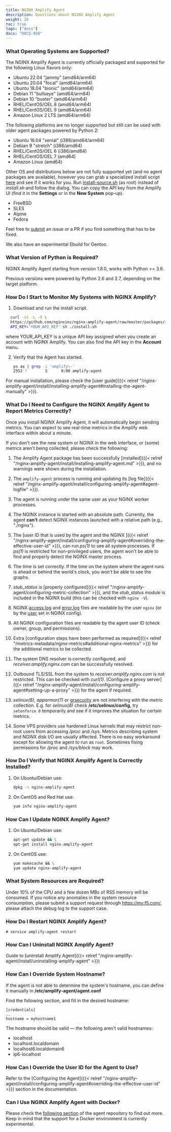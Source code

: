 ```yaml
---
title: NGINX Amplify Agent
description: Questions about NGINX Amplify Agent
weight: 20
toc: true
tags: ["docs"]
docs: "DOCS-958"
---
```


### What Operating Systems are Supported?

The NGINX Amplify Agent is currently officially packaged and supported for the following Linux flavors only:

  * Ubuntu 22.04 "jammy" (amd64/arm64)
  * Ubuntu 20.04 "focal" (amd64/arm64)
  * Ubuntu 18.04 "bionic" (amd64/arm64)
  * Debian 11 "bullseye" (amd64/arm64)
  * Debian 10 "buster" (amd64/arm64)
  * RHEL/CentOS/OEL 8 (amd64/arm64)
  * RHEL/CentOS/OEL 9 (amd64/arm64)
  * Amazon Linux 2 LTS (amd64/arm64)

The following platforms are no longer supported but still can be used with older agent packages powered by Python 2:

  * Ubuntu 16.04 "xenial" (i386/amd64/arm64)
  * Debian 9 "stretch" (i386/amd64)
  * RHEL/CentOS/OEL 6 (i386/amd64)
  * RHEL/CentOS/OEL 7 (amd64)
  * Amazon Linux (amd64)

Other OS and distributions below are not fully supported yet (and no agent packages are available), however you can grab a specialized install script [here](https://raw.githubusercontent.com/nginxinc/nginx-amplify-agent/master/packages/install-source.sh) and see if it works for you. Run [install-source.sh](https://raw.githubusercontent.com/nginxinc/nginx-amplify-agent/master/packages/install-source.sh) (as root) instead of *install.sh* and follow the dialog. You can copy the API key from the Amplify UI (find it in the **Settings** or in the **New System** pop-up).

  * FreeBSD
  * SLES
  * Alpine
  * Fedora

Feel free to [submit](https://github.com/nginxinc/nginx-amplify-agent/) an issue or a PR if you find something that has to be fixed.

We also have an experimental Ebuild for Gentoo.

### What Version of Python is Required?

NGINX Amplify Agent starting from version 1.8.0, works with Python >= 3.6.

Previous versions were powered by Python 2.6 and 2.7, depending on the target platform.

### How Do I Start to Monitor My Systems with NGINX Amplify?

1. Download and run the install script.

  ```bash
    curl -sS -L -O \
    https://github.com/nginxinc/nginx-amplify-agent/raw/master/packages/install.sh && \
    API_KEY='YOUR_API_KEY' sh ./install.sh
  ```

   where YOUR_API_KEY is a unique API key assigned when you create an account with NGINX Amplify. You can also find the API key in the **Account** menu.

2. Verify that the Agent has started.

   ```bash
   ps ax | grep -i 'amplify\-'
   2552 ?        S      0:00 amplify-agent
   ```

For manual installation, please check the [user guide]({{< relref "/nginx-amplify-agent/install/installing-amplify-agent#installing-the-agent-manually" >}}).

### What Do I Need to Configure the NGINX Amplify Agent to Report Metrics Correctly?

Once you install NGINX Amplify Agent, it will automatically begin sending metrics. You can expect to see real-time metrics in the Amplify web interface within about a minute.

If you don't see the new system or NGINX in the web interface, or (some) metrics aren't being collected, please check the following:

1. The Amplify Agent package has been successfully [installed]({{< relref "/nginx-amplify-agent/install/installing-amplify-agent.md" >}}), and no warnings were shown during the installation.

2. The `amplify-agent` process is running and updating its [log file]({{< relref "/nginx-amplify-agent/install/configuring-amplify-agent#agent-logfile" >}}).

3. The agent is running under the same user as your NGINX worker processes.

4. The NGINX instance is started with an absolute path. Currently, the agent **can't** detect NGINX instances launched with a relative path (e.g., "./nginx").

5. The [user ID that is used by the agent and the NGINX ]({{< relref "/nginx-amplify-agent/install/configuring-amplify-agent#overriding-the-effective-user-id" >}}), can run *ps(1)* to see all system processes. If *ps(1)* is restricted for non-privileged users, the agent won't be able to find and properly detect the NGINX master process.

6. The time is set correctly. If the time on the system where the agent runs is ahead or behind the world's clock, you won't be able to see the graphs.

7. *stub_status* is [properly configured]({{< relref "/nginx-amplify-agent/configuring-metric-collection" >}}), and the *stub_status module* is included in the NGINX build (this can be checked with `nginx -V`).

8. NGINX [access.log](http://nginx.org/en/docs/http/ngx_http_log_module.html) and [error.log](http://nginx.org/en/docs/ngx_core_module.html#error_log) files are readable by the user `nginx` (or by the [user](http://nginx.org/en/docs/ngx_core_module.html#user) set in NGINX config).

9. All NGINX configuration files are readable by the agent user ID (check owner, group, and permissions).

10. Extra [configuration steps have been performed as required]({{< relref "/metrics-metadata/nginx-metrics#additional-nginx-metrics" >}}) for the additional metrics to be collected.

11. The system DNS resolver is correctly configured, and *receiver.amplify.nginx.com* can be successfully resolved.

12. Outbound TLS/SSL from the system to *receiver.amplify.nginx.com* is not restricted. This can be checked with *curl(1)*. [Configure a proxy server]({{< relref "/nginx-amplify-agent/install/configuring-amplify-agent#setting-up-a-proxy" >}}) for the agent if required.

13. *selinux(8)*, *apparmor(7)* or [grsecurity](https://grsecurity.net) are not interfering with the metric collection. E.g. for *selinux(8)* check **/etc/selinux/config**, try `setenforce 0` temporarily and see if it improves the situation for certain metrics.

14. Some VPS providers use hardened Linux kernels that may restrict non-root users from accessing */proc* and */sys*. Metrics describing system and NGINX disk I/O are usually affected. There is no easy workaround except for allowing the agent to run as `root`. Sometimes fixing permissions for */proc* and */sys/block* may work.

### How Do I Verify that NGINX Amplify Agent Is Correctly Installed?

1. On Ubuntu/Debian use:

   ```bash
   dpkg -s nginx-amplify-agent
   ```

2. On CentOS and Red Hat use:

   ```bash
   yum info nginx-amplify-agent
   ```

### How Can I Update NGINX Amplify Agent?

1. On Ubuntu/Debian use:

   ```bash
   apt-get update && \
   apt-get install nginx-amplify-agent
   ```

2. On CentOS use:

   ```bash
   yum makecache && \
   yum update nginx-amplify-agent
   ```

### What System Resources are Required?

Under 10% of the CPU and a few dozen MBs of RSS memory will be consumed. If you notice any anomalies in the system resource consumption, please submit a support request through https://my.f5.com/, please attach the debug log to the support case.

### How Do I Restart NGINX Amplify Agent?

   ```
   # service amplify-agent restart
   ```

### How Can I Uninstall NGINX Amplify Agent?

Guide to [uninstall Amplify Agent]({{< relref "/nginx-amplify-agent/install/uninstalling-amplify-agent" >}})

### How Can I Override System Hostname?

If the agent is not able to determine the system's hostname, you can define it manually in **/etc/amplify-agent/agent.conf**

Find the following section, and fill in the desired hostname:

```nginx
[credentials]
..
hostname = myhostname1
```

The hostname should be valid — the following aren't valid hostnames:

  * localhost
  * localhost.localdomain
  * localhost6.localdomain6
  * ip6-localhost

### How Can I Override the User ID for the Agent to Use?

Refer to the [Configuring the Agent]({{< relref "/nginx-amplify-agent/install/configuring-amplify-agent#overriding-the-effective-user-id" >}}) section in the documentation.

### Can I Use NGINX Amplify Agent with Docker?

Please check the [following section](https://github.com/nginxinc/docker-nginx-amplify) of the agent repository to find out more. Keep in mind that the support for a Docker environment is currently experimental.
